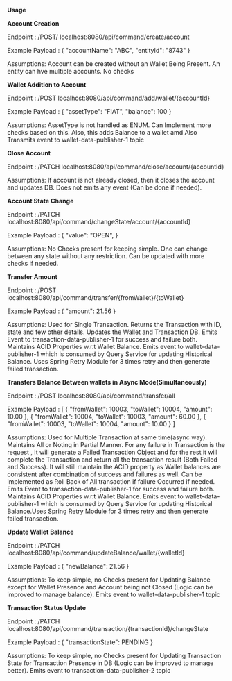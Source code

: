 **Usage**

**Account Creation**

Endpoint : /POST/ localhost:8080/api/command/create/account

Example Payload :
    {
    "accountName": "ABC",
    "entityId": "8743"
    }

Assumptions: Account can be created without an Wallet Being Present. An entity can hve multiple accounts. No checks


**Wallet Addition to Account**

Endpoint : /POST localhost:8080/api/command/add/wallet/{accountId}

Example Payload :
    {
    "assetType": "FIAT",
    "balance": 100
    }

Assumptions: AssetType is not handled as ENUM. Can Implement more checks based on this. Also, this adds Balance to a wallet amd Also Transmits event to wallet-data-publisher-1 topic

**Close Account**

Endpoint : /PATCH localhost:8080/api/command/close/account/{accountId}

Assumptions: If account is not already closed, then it closes the account and updates DB. Does not emits any event (Can be done if needed).

**Account State Change**

Endpoint : /PATCH localhost:8080/api/command/changeState/account/{accountId}

Example Payload :
    {
    "value": "OPEN",
    }

Assumptions: No Checks present for keeping simple. One can change between any state without any restriction. Can be updated with more checks if needed.


**Transfer Amount**

Endpoint : /POST localhost:8080/api/command/transfer/{fromWallet}/{toWallet}

Example Payload :
    {
    "amount": 21.56
    }

Assumptions: Used for Single Transaction. Returns the Transaction with ID, state and few other details. Updates the Wallet and Transaction DB. Emits Event to transaction-data-publisher-1 for success and failure both.
Maintains ACID Properties w.r.t Wallet Balance. Emits event to wallet-data-publisher-1 which is consumed by Query Service for updating Historical Balance. Uses Spring Retry Module 
for 3 times retry and then generate failed transaction.


**Transfers Balance Between wallets in Async Mode(Simultaneously)**

Endpoint : /POST localhost:8080/api/command/transfer/all

Example Payload :
    [
    {
    "fromWallet": 10003,
    "toWallet": 10004,
    "amount": 10.00
    },
    {
    "fromWallet": 10004,
    "toWallet": 10003,
    "amount": 60.00
    },
    {
    "fromWallet": 10003,
    "toWallet": 10004,
    "amount": 10.00
    }
    ]

Assumptions: Used for Multiple Transaction at same time(async way). Maintains All or Noting in Partial Manner. For any failure in Transaction is the request , It will generate a Failed
Transaction Object and for the rest it will complete the Transaction and return all the transaction result (Both Failed and Success). It will still maintain the ACID property as
Wallet balances are consistent after combination of success and failures as well. Can be implemented as Roll Back of All transaction if failure Occurred if needed. Emits Event to transaction-data-publisher-1 for success and failure both.
Maintains ACID Properties w.r.t Wallet Balance. Emits event to wallet-data-publisher-1 which is consumed by Query Service for updating Historical Balance.Uses Spring Retry Module
for 3 times retry and then generate failed transaction.

**Update Wallet Balance**

Endpoint : /PATCH localhost:8080/api/command/updateBalance/wallet/{walletId}

Example Payload :
    {
    "newBalance": 21.56
    }

Assumptions: To keep simple, no Checks present for Updating Balance except for Wallet Presence and Account being not Closed (Logic can be improved to manage balance). Emits event to wallet-data-publisher-1 topic

**Transaction Status Update**

Endpoint : /PATCH localhost:8080/api/command/transaction/{transactionId}/changeState

Example Payload :
    {
    "transactionState": PENDING
    }

Assumptions: To keep simple, no Checks present for Updating Transaction State for Transaction Presence in DB  (Logic can be improved to manage better). Emits event to transaction-data-publisher-2 topic
